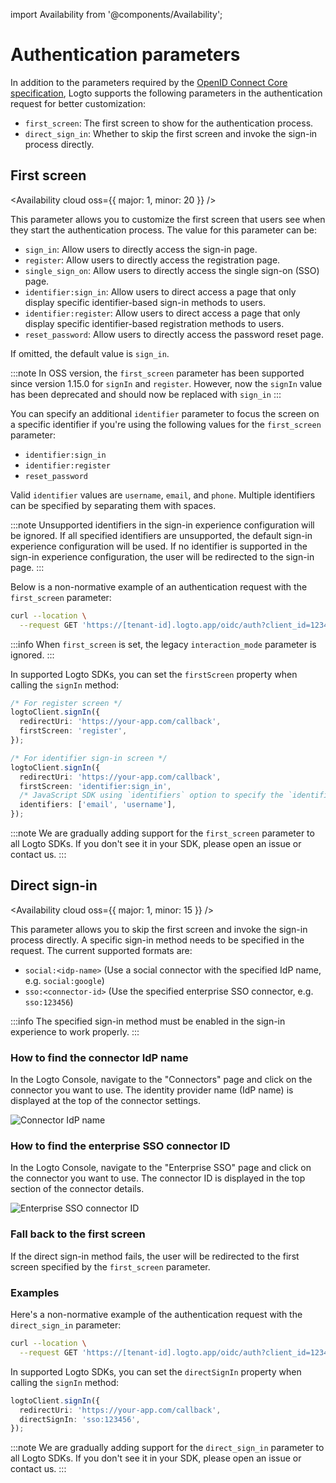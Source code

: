 import Availability from '@components/Availability';

<head>
  <link rel="canonical" href="https://docs.logto.io/end-user-flows/authentication-parameters/" />
</head>

# Authentication parameters

In addition to the parameters required by the [OpenID Connect Core specification](https://openid.net/specs/openid-connect-core-1_0.html#AuthRequest), Logto supports the following parameters in the authentication request for better customization:

- `first_screen`: The first screen to show for the authentication process.
- `direct_sign_in`: Whether to skip the first screen and invoke the sign-in process directly.

## First screen

<Availability cloud oss={{ major: 1, minor: 20 }} />

This parameter allows you to customize the first screen that users see when they start the authentication process.
The value for this parameter can be:

- `sign_in`: Allow users to directly access the sign-in page.
- `register`: Allow users to directly access the registration page.
- `single_sign_on`: Allow users to directly access the single sign-on (SSO) page.
- `identifier:sign_in`: Allow users to direct access a page that only display specific identifier-based sign-in methods to users.
- `identifier:register`: Allow users to direct access a page that only display specific identifier-based registration methods to users.
- `reset_password`: Allow users to directly access the password reset page.

If omitted, the default value is `sign_in`.

:::note
In OSS version, the `first_screen` parameter has been supported since version 1.15.0 for `signIn` and `register`.
However, now the `signIn` value has been deprecated and should now be replaced with `sign_in`
:::

You can specify an additional `identifier` parameter to focus the screen on a specific identifier if you're using the following values for the `first_screen` parameter:

- `identifier:sign_in`
- `identifier:register`
- `reset_password`

Valid `identifier` values are `username`, `email`, and `phone`. Multiple identifiers can be specified by separating them with spaces.

:::note
Unsupported identifiers in the sign-in experience configuration will be ignored. If all specified identifiers are unsupported, the default sign-in experience configuration will be used. If no identifier is supported in the sign-in experience configuration, the user will be redirected to the sign-in page.
:::

Below is a non-normative example of an authentication request with the `first_screen` parameter:

```bash
curl --location \
  --request GET 'https://[tenant-id].logto.app/oidc/auth?client_id=1234567890&...&first_screen=identifier:sign_in&identifier=email username'
```

:::info
When `first_screen` is set, the legacy `interaction_mode` parameter is ignored.
:::

In supported Logto SDKs, you can set the `firstScreen` property when calling the `signIn` method:

```ts title="JavaScript"
/* For register screen */
logtoClient.signIn({
  redirectUri: 'https://your-app.com/callback',
  firstScreen: 'register',
});

/* For identifier sign-in screen */
logtoClient.signIn({
  redirectUri: 'https://your-app.com/callback',
  firstScreen: 'identifier:sign_in',
  /* JavaScript SDK using `identifiers` option to specify the `identifier` parameter */
  identifiers: ['email', 'username'],
});
```

:::note
We are gradually adding support for the `first_screen` parameter to all Logto SDKs. If you don't see it in your SDK, please open an issue or contact us.
:::

## Direct sign-in

<Availability cloud oss={{ major: 1, minor: 15 }} />

This parameter allows you to skip the first screen and invoke the sign-in process directly. A specific sign-in method needs to be specified in the request. The current supported formats are:

- `social:<idp-name>` (Use a social connector with the specified IdP name, e.g. `social:google`)
- `sso:<connector-id>` (Use the specified enterprise SSO connector, e.g. `sso:123456`)

:::info
The specified sign-in method must be enabled in the sign-in experience to work properly.
:::

### How to find the connector IdP name

In the Logto Console, navigate to the "Connectors" page and click on the connector you want to use. The identity provider name (IdP name) is displayed at the top of the connector settings.

![Connector IdP name](./assets/idp-name.webp)

### How to find the enterprise SSO connector ID

In the Logto Console, navigate to the "Enterprise SSO" page and click on the connector you want to use. The connector ID is displayed in the top section of the connector details.

![Enterprise SSO connector ID](./assets/enterprise-sso.webp)

### Fall back to the first screen

If the direct sign-in method fails, the user will be redirected to the first screen specified by the `first_screen` parameter.

### Examples

Here's a non-normative example of the authentication request with the `direct_sign_in` parameter:

```bash
curl --location \
  --request GET 'https://[tenant-id].logto.app/oidc/auth?client_id=1234567890&...&direct_sign_in=sso:123456'
```

In supported Logto SDKs, you can set the `directSignIn` property when calling the `signIn` method:

```ts title="JavaScript"
logtoClient.signIn({
  redirectUri: 'https://your-app.com/callback',
  directSignIn: 'sso:123456',
});
```

:::note
We are gradually adding support for the `direct_sign_in` parameter to all Logto SDKs. If you don't see it in your SDK, please open an issue or contact us.
:::
